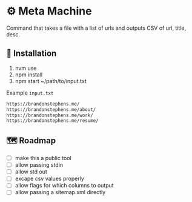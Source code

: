 # ⚙️ Meta Machine

Command that takes a file with a list of urls and outputs CSV of url, title, desc.

## 💾 Installation

1. nvm use
2. npm install
3. npm start ~/path/to/input.txt

Example `input.txt`

```txt
https://brandonstephens.me/
https://brandonstephens.me/about/
https://brandonstephens.me/work/
https://brandonstephens.me/resume/
```

## 🗺 Roadmap

- [ ] make this a public tool
- [ ] allow passing stdin
- [ ] allow std out
- [ ] excape csv values properly
- [ ] allow flags for which columns to output
- [ ] allow passing a sitemap.xml directly
